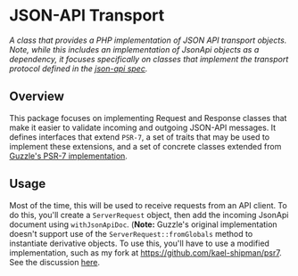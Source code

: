 JSON-API Transport
=================================================================

*A class that provides a PHP implementation of JSON API transport objects. Note, while this includes an implementation of JsonApi objects as a dependency, it focuses specifically on classes that implement the *transport protocol* defined in the [json-api spec](http://jsonapi.org/format/).*

## Overview

This package focuses on implementing Request and Response classes that make it easier to validate incoming and outgoing JSON-API messages. It defines interfaces that extend `PSR-7`, a set of traits that may be used to implement these extensions, and a set of concrete classes extended from [Guzzle's PSR-7 implementation](https://github.com/guzzle/psr7).

## Usage

Most of the time, this will be used to receive requests from an API client. To do this, you'll create a `ServerRequest` object, then add the incoming JsonApi document using `withJsonApiDoc`. (**Note:** Guzzle's original implementation doesn't support use of the `ServerRequest::fromGlobals` method to instantiate derivative objects. To use this, you'll have to use a modified implementation, such as my fork at https://github.com/kael-shipman/psr7. See the discussion [here](https://github.com/guzzle/psr7/pull/158).

